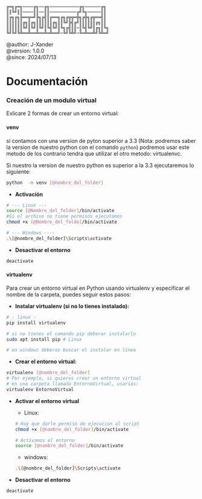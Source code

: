 ```
╔═╗╔═╗────╔╗──╔╗───────────╔╗──────╔╗
║║╚╝║║────║║──║║──────────╔╝╚╗─────║║
║╔╗╔╗╠══╦═╝╠╗╔╣║╔══╗╔╗╔╦╦═╬╗╔╬╗╔╦══╣║
║║║║║║╔╗║╔╗║║║║║║╔╗║║╚╝╠╣╔╝║║║║║║╔╗║║
║║║║║║╚╝║╚╝║╚╝║╚╣╚╝║╚╗╔╣║║─║╚╣╚╝║╔╗║╚╗
╚╝╚╝╚╩══╩══╩══╩═╩══╝─╚╝╚╩╝─╚═╩══╩╝╚╩═╝
```

@author: J-Xander<br>
@version: 1.0.0<br>
@since:  2024/07/13

# Documentación
### Creación de un modulo virtual
Exlicare 2 formas de crear un entorno virtual:

#### venv
si contamos con una version de pyton superior a 3.3 (Nota: podremos saber la version de nuestro python con el comando `python`) podremos usar este metodo de los contrario tendra que utilizar el otro metodo: virtualenvc.

Si nuestro la version de nuestro python es superior a la 3.3 ejecutaremos lo siguiente:
```sh
python  -m venv [@nombre_del_folder]
```
-  __Activación__
```sh
# --- Linux ---
source [@Nombre_del_folder]/bin/activate
#Si el archivo no tiene permisos ejecutamos
chmod +x [@Nombre_del_folde]/bin/activate

# --- Windows ----
.\[@nombre_del_folder]\Scripts\activate
```

- __Desactivar el entorno__
```sh
deactivate
```

#### virtualenv
Para crear un entorno virtual en Python usando virtualenv y especificar el nombre de la carpeta, puedes seguir estos pasos:

- __Instalar virtualenv (si no lo tienes instalado):__
```sh
# - linux -
pip install virtualenv

# si no tienes el comando pip deberar instalarlo
sudo apt install pip # Linux

# en windows deberas buscar el instalar en linea
```

- __Crear el entorno virtual:__
```sh
virtualenv [@nombre_del_folder]
# Por ejemplo, si quieres crear un entorno virtual 
# en una carpeta llamada EntornoVirtual, usarías:
virtualenv EntornoVirtual
```
- __Activar el entorno virtual__
    - Linux:
    ```sh
    # Hay que darle permiso de ejecucion al script
    chmod +x [@nombre_del_folder]/bin/activate

    # Activamos el entorno
    source [@nombre_del_folder]/bin/activate
    ```

    - windows:
    ```sh
    .\[@nombre_del_folder]\Scripts\activate
    ```

- __Desactivar el entorno__
```sh
deactivate
```






